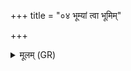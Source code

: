 +++
title = "०४ भूम्यां त्वा भूमिम्"

+++
<details><summary>मूलम् (GR)</summary>

भूम्यां त्वा भूमिम् अधि धेह्य् एताम्  
आ सिञ्चोदकम् अव धेह्य् एनम् ।  
पर्य् आधत्ताग्निना शमितारः  
शृतो गच्छतु सुकृतां यत्र लोकः ॥ +++(Bhatt. śṛco)+++
</details>
